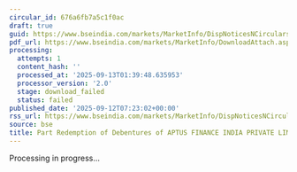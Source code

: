 ```yaml
---
circular_id: 676a6fb7a5c1f0ac
draft: true
guid: https://www.bseindia.com/markets/MarketInfo/DispNoticesNCirculars.aspx?Noticeid={F493E32A-5EEA-470A-A966-BC761F0A237A}&noticeno=20250912-15&dt=09/12/2025&icount=15&totcount=103&flag=0
pdf_url: https://www.bseindia.com/markets/MarketInfo/DownloadAttach.aspx?id=20250912-15&attachedId=
processing:
  attempts: 1
  content_hash: ''
  processed_at: '2025-09-13T01:39:48.635953'
  processor_version: '2.0'
  stage: download_failed
  status: failed
published_date: '2025-09-12T07:23:02+00:00'
rss_url: https://www.bseindia.com/markets/MarketInfo/DispNoticesNCirculars.aspx?Noticeid={F493E32A-5EEA-470A-A966-BC761F0A237A}&noticeno=20250912-15&dt=09/12/2025&icount=15&totcount=103&flag=0
source: bse
title: Part Redemption of Debentures of APTUS FINANCE INDIA PRIVATE LIMITED
---
```


Processing in progress...
